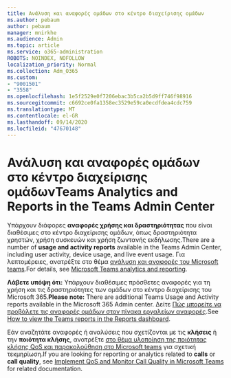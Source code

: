 ```yaml
---
title: Ανάλυση και αναφορές ομάδων στο κέντρο διαχείρισης ομάδων
ms.author: pebaum
author: pebaum
manager: mnirkhe
ms.audience: Admin
ms.topic: article
ms.service: o365-administration
ROBOTS: NOINDEX, NOFOLLOW
localization_priority: Normal
ms.collection: Adm_O365
ms.custom:
- "9001501"
- "3558"
ms.openlocfilehash: 1e5f2529e0f7206ebac3b5ca2b5d9ff746f98916
ms.sourcegitcommit: c6692ce0fa1358ec3529e59ca0ecdfdea4cdc759
ms.translationtype: MT
ms.contentlocale: el-GR
ms.lasthandoff: 09/14/2020
ms.locfileid: "47670148"
---
```

# <a name="teams-analytics-and-reports-in-the-teams-admin-center"></a><span data-ttu-id="69552-102">Ανάλυση και αναφορές ομάδων στο κέντρο διαχείρισης ομάδων</span><span class="sxs-lookup"><span data-stu-id="69552-102">Teams Analytics and Reports in the Teams Admin Center</span></span>

<span data-ttu-id="69552-103">Υπάρχουν διάφορες **αναφορές χρήσης και δραστηριότητας** που είναι διαθέσιμες στο κέντρο διαχείρισης ομάδων, όπως δραστηριότητα χρηστών, χρήση συσκευών και χρήση ζωντανής εκδήλωσης.</span><span class="sxs-lookup"><span data-stu-id="69552-103">There are a number of **usage and activity reports** available in the Teams Admin Center, including user activity, device usage, and live event usage.</span></span> <span data-ttu-id="69552-104">Για λεπτομέρειες, ανατρέξτε στο θέμα [ανάλυση και αναφορές του Microsoft teams](https://docs.microsoft.com/microsoftteams/teams-analytics-and-reports/teams-reporting-reference).</span><span class="sxs-lookup"><span data-stu-id="69552-104">For details, see [Microsoft Teams analytics and reporting](https://docs.microsoft.com/microsoftteams/teams-analytics-and-reports/teams-reporting-reference).</span></span>

<span data-ttu-id="69552-105">**Λάβετε υπόψη ότι:** Υπάρχουν διαθέσιμες πρόσθετες αναφορές για τη χρήση και τις δραστηριότητες των ομάδων στο κέντρο διαχείρισης του Microsoft 365.</span><span class="sxs-lookup"><span data-stu-id="69552-105">**Please note:** There are additional Teams Usage and Activity reports available in the Microsoft 365 Admin center.</span></span> <span data-ttu-id="69552-106">Δείτε [Πώς μπορείτε να προβάλετε τις αναφορές ομάδων στον πίνακα εργαλείων αναφορές](https://docs.microsoft.com/microsoftteams/teams-activity-reports#how-to-view-the-teams-reports-in-the-reports-dashboard).</span><span class="sxs-lookup"><span data-stu-id="69552-106">See [How to view the Teams reports in the Reports dashboard](https://docs.microsoft.com/microsoftteams/teams-activity-reports#how-to-view-the-teams-reports-in-the-reports-dashboard).</span></span>

<span data-ttu-id="69552-107">Εάν αναζητάτε αναφορές ή αναλύσεις που σχετίζονται με τις **κλήσεις** ή την **ποιότητα κλήσης**, ανατρέξτε [στο θέμα υλοποίηση της ποιότητας κλήσης QoS και παρακολούθηση στο Microsoft teams](https://docs.microsoft.com/microsoftteams/monitor-call-quality-qos) για σχετική τεκμηρίωση.</span><span class="sxs-lookup"><span data-stu-id="69552-107">If you are looking for reporting or analytics related to **calls** or **call quality**, see [Implement QoS and Monitor Call Quality in Microsoft Teams](https://docs.microsoft.com/microsoftteams/monitor-call-quality-qos) for related documentation.</span></span>

